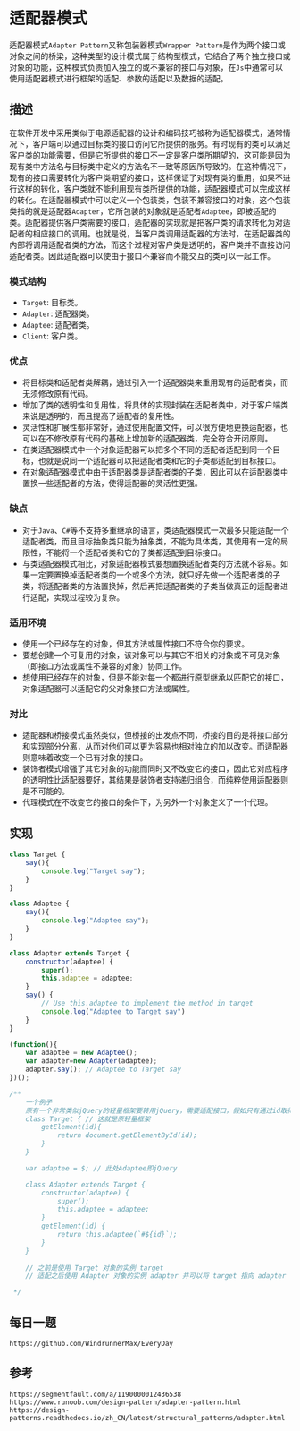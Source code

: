 # 适配器模式
适配器模式`Adapter Pattern`又称包装器模式`Wrapper Pattern`是作为两个接口或对象之间的桥梁，这种类型的设计模式属于结构型模式，它结合了两个独立接口或对象的功能，这种模式负责加入独立的或不兼容的接口与对象，在`Js`中通常可以使用适配器模式进行框架的适配、参数的适配以及数据的适配。

## 描述
在软件开发中采用类似于电源适配器的设计和编码技巧被称为适配器模式，通常情况下，客户端可以通过目标类的接口访问它所提供的服务。有时现有的类可以满足客户类的功能需要，但是它所提供的接口不一定是客户类所期望的，这可能是因为现有类中方法名与目标类中定义的方法名不一致等原因所导致的。在这种情况下，现有的接口需要转化为客户类期望的接口，这样保证了对现有类的重用，如果不进行这样的转化，客户类就不能利用现有类所提供的功能，适配器模式可以完成这样的转化。在适配器模式中可以定义一个包装类，包装不兼容接口的对象，这个包装类指的就是适配器`Adapter`，它所包装的对象就是适配者`Adaptee`，即被适配的类。适配器提供客户类需要的接口，适配器的实现就是把客户类的请求转化为对适配者的相应接口的调用。也就是说，当客户类调用适配器的方法时，在适配器类的内部将调用适配者类的方法，而这个过程对客户类是透明的，客户类并不直接访问适配者类。因此适配器可以使由于接口不兼容而不能交互的类可以一起工作。

### 模式结构
* `Target`: 目标类。
* `Adapter`: 适配器类。
* `Adaptee`: 适配者类。
* `Client`: 客户类。

### 优点
* 将目标类和适配者类解耦，通过引入一个适配器类来重用现有的适配者类，而无须修改原有代码。
* 增加了类的透明性和复用性，将具体的实现封装在适配者类中，对于客户端类来说是透明的，而且提高了适配者的复用性。
* 灵活性和扩展性都非常好，通过使用配置文件，可以很方便地更换适配器，也可以在不修改原有代码的基础上增加新的适配器类，完全符合开闭原则。
* 在类适配器模式中一个对象适配器可以把多个不同的适配者适配到同一个目标，也就是说同一个适配器可以把适配者类和它的子类都适配到目标接口。
* 在对象适配器模式中由于适配器类是适配者类的子类，因此可以在适配器类中置换一些适配者的方法，使得适配器的灵活性更强。

### 缺点
* 对于`Java`、`C#`等不支持多重继承的语言，类适配器模式一次最多只能适配一个适配者类，而且目标抽象类只能为抽象类，不能为具体类，其使用有一定的局限性，不能将一个适配者类和它的子类都适配到目标接口。
* 与类适配器模式相比，对象适配器模式要想置换适配者类的方法就不容易。如果一定要置换掉适配者类的一个或多个方法，就只好先做一个适配者类的子类，将适配者类的方法置换掉，然后再把适配者类的子类当做真正的适配者进行适配，实现过程较为复杂。

### 适用环境
* 使用一个已经存在的对象，但其方法或属性接口不符合你的要求。
* 要想创建一个可复用的对象，该对象可以与其它不相关的对象或不可见对象（即接口方法或属性不兼容的对象）协同工作。
* 想使用已经存在的对象，但是不能对每一个都进行原型继承以匹配它的接口，对象适配器可以适配它的父对象接口方法或属性。

### 对比
* 适配器和桥接模式虽然类似，但桥接的出发点不同，桥接的目的是将接口部分和实现部分分离，从而对他们可以更为容易也相对独立的加以改变。而适配器则意味着改变一个已有对象的接口。
* 装饰者模式增强了其它对象的功能而同时又不改变它的接口，因此它对应程序的透明性比适配器要好，其结果是装饰者支持递归组合，而纯粹使用适配器则是不可能的。
* 代理模式在不改变它的接口的条件下，为另外一个对象定义了一个代理。

## 实现

```javascript
class Target {
    say(){
        console.log("Target say");
    }
}

class Adaptee {
    say(){
        console.log("Adaptee say");
    }
}

class Adapter extends Target {
    constructor(adaptee) {
        super();
        this.adaptee = adaptee;
    }
    say() {
        // Use this.adaptee to implement the method in target
        console.log("Adaptee to Target say")
    }
}

(function(){
    var adaptee = new Adaptee();
    var adapter=new Adapter(adaptee);
    adapter.say(); // Adaptee to Target say
})();

/**
    一个例子
    原有一个非常类似jQuery的轻量框架要转用jQuery，需要适配接口，假如只有通过id取得元素的方法需要适配
    class Target { // 这就是原轻量框架
        getElement(id){
            return document.getElementById(id);
        }
    }

    var adaptee = $; // 此处Adaptee即jQuery

    class Adapter extends Target {
        constructor(adaptee) {
            super();
            this.adaptee = adaptee;
        }
        getElement(id) {
            return this.adaptee(`#${id}`);
        }
    }
    
    // 之前是使用 Target 对象的实例 target
    // 适配之后使用 Adapter 对象的实例 adapter 并可以将 target 指向 adapter

 */
```


## 每日一题

```
https://github.com/WindrunnerMax/EveryDay
```

## 参考

```
https://segmentfault.com/a/1190000012436538
https://www.runoob.com/design-pattern/adapter-pattern.html
https://design-patterns.readthedocs.io/zh_CN/latest/structural_patterns/adapter.html
```
